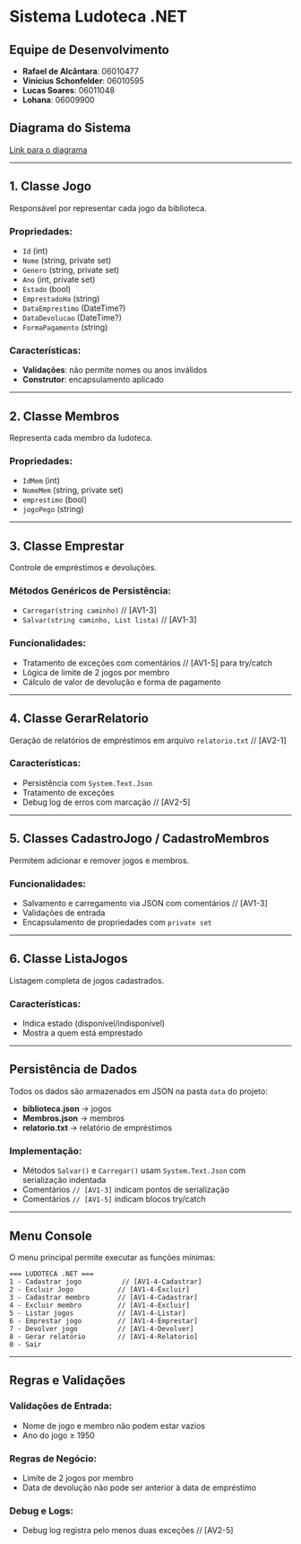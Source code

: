 # Sistema Ludoteca .NET

## Equipe de Desenvolvimento
- **Rafael de Alcântara**: 06010477
- **Vinicius Schonfelder**: 06010595
- **Lucas Soares**: 06011048
- **Lohana**: 06009900

## Diagrama do Sistema
[Link para o diagrama](https://drive.google.com/file/d/1MUU0Vlw6h7DLvbSXrZoR-zlAHMT5Icm9/view?usp=sharing)

---

## 1. Classe Jogo
Responsável por representar cada jogo da biblioteca.

### Propriedades:
- `Id` (int)
- `Nome` (string, private set)
- `Genero` (string, private set)
- `Ano` (int, private set)
- `Estado` (bool)
- `EmprestadoHa` (string)
- `DataEmprestimo` (DateTime?)
- `DataDevolucao` (DateTime?)
- `FormaPagamento` (string)

### Características:
- **Validações**: não permite nomes ou anos inválidos
- **Construtor**: encapsulamento aplicado

---

## 2. Classe Membros
Representa cada membro da ludoteca.

### Propriedades:
- `IdMem` (int)
- `NomeMem` (string, private set)
- `emprestimo` (bool)
- `jogoPego` (string)

---

## 3. Classe Emprestar
Controle de empréstimos e devoluções.

### Métodos Genéricos de Persistência:
- `Carregar(string caminho)` // [AV1-3]
- `Salvar(string caminho, List lista)` // [AV1-3]

### Funcionalidades:
- Tratamento de exceções com comentários // [AV1-5] para try/catch
- Lógica de limite de 2 jogos por membro
- Cálculo de valor de devolução e forma de pagamento

---

## 4. Classe GerarRelatorio
Geração de relatórios de empréstimos em arquivo `relatorio.txt` // [AV2-1]

### Características:
- Persistência com `System.Text.Json`
- Tratamento de exceções
- Debug log de erros com marcação // [AV2-5]

---

## 5. Classes CadastroJogo / CadastroMembros
Permitem adicionar e remover jogos e membros.

### Funcionalidades:
- Salvamento e carregamento via JSON com comentários // [AV1-3]
- Validações de entrada
- Encapsulamento de propriedades com `private set`

---

## 6. Classe ListaJogos
Listagem completa de jogos cadastrados.

### Características:
- Indica estado (disponível/indisponível)
- Mostra a quem está emprestado

---

## Persistência de Dados
Todos os dados são armazenados em JSON na pasta `data` do projeto:

- **biblioteca.json** → jogos
- **Membros.json** → membros  
- **relatorio.txt** → relatório de empréstimos

### Implementação:
- Métodos `Salvar()` e `Carregar()` usam `System.Text.Json` com serialização indentada
- Comentários `// [AV1-3]` indicam pontos de serialização
- Comentários `// [AV1-5]` indicam blocos try/catch

---

## Menu Console
O menu principal permite executar as funções mínimas:

```
=== LUDOTECA .NET ===
1 - Cadastrar jogo          // [AV1-4-Cadastrar]
2 - Excluir Jogo           // [AV1-4-Excluir]
3 - Cadastrar membro       // [AV1-4-Cadastrar]
4 - Excluir membro         // [AV1-4-Excluir]
5 - Listar jogos           // [AV1-4-Listar]
6 - Emprestar jogo         // [AV1-4-Emprestar]
7 - Devolver jogo          // [AV1-4-Devolver]
8 - Gerar relatório        // [AV1-4-Relatorio]
0 - Sair
```

---

## Regras e Validações

### Validações de Entrada:
- Nome de jogo e membro não podem estar vazios
- Ano do jogo ≥ 1950

### Regras de Negócio:
- Limite de 2 jogos por membro
- Data de devolução não pode ser anterior à data de empréstimo

### Debug e Logs:
- Debug log registra pelo menos duas exceções // [AV2-5]

